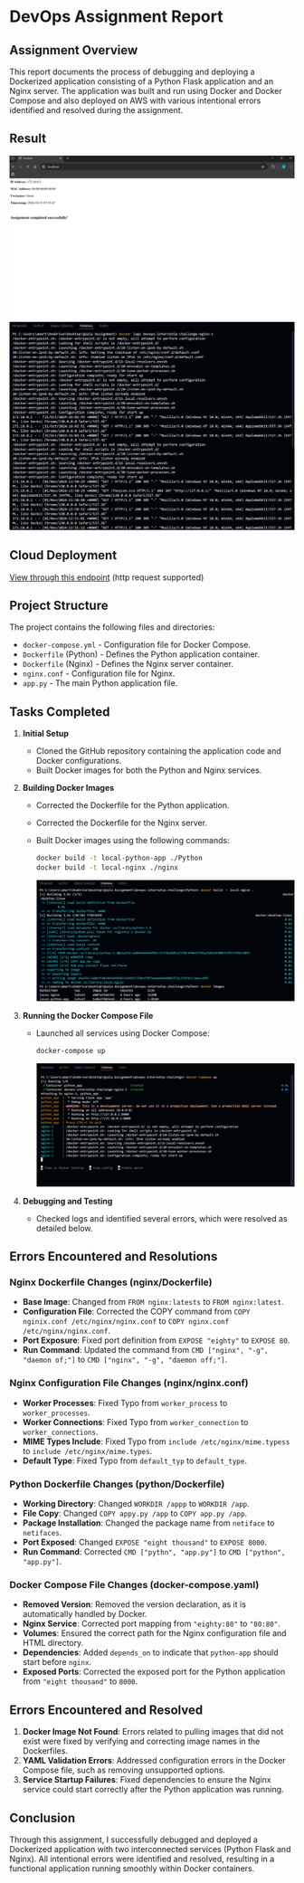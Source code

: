 # DevOps Assignment Report

## Assignment Overview

This report documents the process of debugging and deploying a Dockerized application consisting of a Python Flask application and an Nginx server. The application was built and run using Docker and Docker Compose and also deployed on AWS with various intentional errors identified and resolved during the assignment.

## Result

![Running App on http://localhost ](./App.png)
![Server-logs](./Nginx-server-logs.png)

## Cloud Deployment

[View through this endpoint](http://ec2-54-196-134-19.compute-1.amazonaws.com/) (http request supported)

## Project Structure

The project contains the following files and directories:

- `docker-compose.yml` - Configuration file for Docker Compose.
- `Dockerfile` (Python) - Defines the Python application container.
- `Dockerfile` (Nginx) - Defines the Nginx server container.
- `nginx.conf` - Configuration file for Nginx.
- `app.py` - The main Python application file.

## Tasks Completed

1. **Initial Setup**

   - Cloned the GitHub repository containing the application code and Docker configurations.
   - Built Docker images for both the Python and Nginx services.

2. **Building Docker Images**

   - Corrected the Dockerfile for the Python application.
   - Corrected the Dockerfile for the Nginx server.
   - Built Docker images using the following commands:

     ```bash
     docker build -t local-python-app ./Python
     docker build -t local-nginx ./nginx
     ```

     ![Building images](./Building-images.png)

3. **Running the Docker Compose File**

   - Launched all services using Docker Compose:

     ```bash
     docker-compose up
     ```

     ![Running containers over network ](./Logs.png)

4. **Debugging and Testing**
   - Checked logs and identified several errors, which were resolved as detailed below.

## Errors Encountered and Resolutions

### Nginx Dockerfile Changes (nginx/Dockerfile)

- **Base Image**: Changed from `FROM nginx:latests` to `FROM nginx:latest`.
- **Configuration File**: Corrected the COPY command from `COPY nginix.conf /etc/nginx/nginx.conf` to `COPY nginx.conf /etc/nginx/nginx.conf`.
- **Port Exposure**: Fixed port definition from `EXPOSE "eighty"` to `EXPOSE 80`.
- **Run Command**: Updated the command from `CMD ["nginx", "-g", "daemon of;"]` to `CMD ["nginx", "-g", "daemon off;"]`.

### Nginx Configuration File Changes (nginx/nginx.conf)

- **Worker Processes**: Fixed Typo from `worker_process` to `worker_processes`.
- **Worker Connections**: Fixed Typo from `worker_connection` to `worker_connections`.
- **MIME Types Include**: Fixed Typo from `include /etc/nginx/mime.typess` to `include /etc/nginx/mime.types`.
- **Default Type**: Fixed Typo from `default_typ` to `default_type`.

### Python Dockerfile Changes (python/Dockerfile)

- **Working Directory**: Changed `WORKDIR /appp` to `WORKDIR /app`.
- **File Copy**: Changed `COPY appy.py /app` to `COPY app.py /app`.
- **Package Installation**: Changed the package name from `netiface` to `netifaces`.
- **Port Exposed**: Changed `EXPOSE "eight thousand"` to `EXPOSE 8000`.
- **Run Command**: Corrected `CMD ["pythn", "app.py"]` to `CMD ["python", "app.py"]`.

### Docker Compose File Changes (docker-compose.yaml)

- **Removed Version**: Removed the version declaration, as it is automatically handled by Docker.
- **Nginx Service**: Corrected port mapping from `"eighty:80"` to `"80:80"`.
- **Volumes**: Ensured the correct path for the Nginx configuration file and HTML directory.
- **Dependencies**: Added `depends_on` to indicate that `python-app` should start before `nginx`.
- **Exposed Ports**: Corrected the exposed port for the Python application from `"eight thousand"` to `8000`.

## Errors Encountered and Resolved

1. **Docker Image Not Found**: Errors related to pulling images that did not exist were fixed by verifying and correcting image names in the Dockerfiles.
2. **YAML Validation Errors**: Addressed configuration errors in the Docker Compose file, such as removing unsupported options.
3. **Service Startup Failures**: Fixed dependencies to ensure the Nginx service could start correctly after the Python application was running.

## Conclusion

Through this assignment, I successfully debugged and deployed a Dockerized application with two interconnected services (Python Flask and Nginx). All intentional errors were identified and resolved, resulting in a functional application running smoothly within Docker containers.
